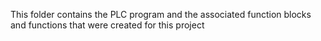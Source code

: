This folder contains the PLC program and the associated function blocks and functions that were created for this project

